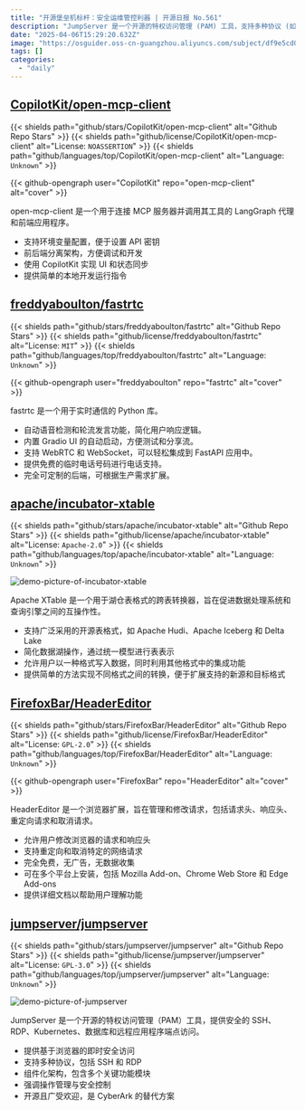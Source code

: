 ```yaml
---
title: "开源堡垒机标杆：安全运维管控利器 | 开源日报 No.561"
description: "JumpServer 是一个开源的特权访问管理 (PAM) 工具，支持多种协议 (如 SSH、RDP、Kubernetes、数据库等)，提供基于浏览器的即时安全访问。其组件化架构强调操作管理与安全控制，是 CyberArk 的替代方案，广受欢迎。"
date: "2025-04-06T15:29:20.632Z"
image: "https://osguider.oss-cn-guangzhou.aliyuncs.com/subject/df9e5cd0494d130ff90ed0a8c31372ed.png"
tags: []
categories:
  - "daily"
---
```


## [CopilotKit/open-mcp-client](https://github.com/CopilotKit/open-mcp-client)

{{< shields path="github/stars/CopilotKit/open-mcp-client" alt="Github Repo Stars" >}} {{< shields path="github/license/CopilotKit/open-mcp-client" alt="License: `NOASSERTION`" >}} {{< shields path="github/languages/top/CopilotKit/open-mcp-client" alt="Language: `Unknown`" >}}

{{< github-opengraph user="CopilotKit" repo="open-mcp-client" alt="cover" >}}

open-mcp-client 是一个用于连接 MCP 服务器并调用其工具的 LangGraph 代理和前端应用程序。

- 支持环境变量配置，便于设置 API 密钥
- 前后端分离架构，方便调试和开发
- 使用 CopilotKit 实现 UI 和状态同步
- 提供简单的本地开发运行指令
  
## [freddyaboulton/fastrtc](https://github.com/freddyaboulton/fastrtc)

{{< shields path="github/stars/freddyaboulton/fastrtc" alt="Github Repo Stars" >}} {{< shields path="github/license/freddyaboulton/fastrtc" alt="License: `MIT`" >}} {{< shields path="github/languages/top/freddyaboulton/fastrtc" alt="Language: `Unknown`" >}}

{{< github-opengraph user="freddyaboulton" repo="fastrtc" alt="cover" >}}

fastrtc 是一个用于实时通信的 Python 库。

- 自动语音检测和轮流发言功能，简化用户响应逻辑。
- 内置 Gradio UI 的自动启动，方便测试和分享流。
- 支持 WebRTC 和 WebSocket，可以轻松集成到 FastAPI 应用中。
- 提供免费的临时电话号码进行电话支持。
- 完全可定制的后端，可根据生产需求扩展。
  
## [apache/incubator-xtable](https://github.com/apache/incubator-xtable)

{{< shields path="github/stars/apache/incubator-xtable" alt="Github Repo Stars" >}} {{< shields path="github/license/apache/incubator-xtable" alt="License: `Apache-2.0`" >}} {{< shields path="github/languages/top/apache/incubator-xtable" alt="Language: `Unknown`" >}}

![demo-picture-of-incubator-xtable](https://static.osguider.com/subject/github/apache/incubator-xtable/671cee21bf43f4ceeabce9a9135d0c96.png)

Apache XTable 是一个用于湖仓表格式的跨表转换器，旨在促进数据处理系统和查询引擎之间的互操作性。

- 支持广泛采用的开源表格式，如 Apache Hudi、Apache Iceberg 和 Delta Lake
- 简化数据湖操作，通过统一模型进行表表示
- 允许用户以一种格式写入数据，同时利用其他格式中的集成功能
- 提供简单的方法实现不同格式之间的转换，便于扩展支持的新源和目标格式
  
## [FirefoxBar/HeaderEditor](https://github.com/FirefoxBar/HeaderEditor)

{{< shields path="github/stars/FirefoxBar/HeaderEditor" alt="Github Repo Stars" >}} {{< shields path="github/license/FirefoxBar/HeaderEditor" alt="License: `GPL-2.0`" >}} {{< shields path="github/languages/top/FirefoxBar/HeaderEditor" alt="Language: `Unknown`" >}}

{{< github-opengraph user="FirefoxBar" repo="HeaderEditor" alt="cover" >}}

HeaderEditor 是一个浏览器扩展，旨在管理和修改请求，包括请求头、响应头、重定向请求和取消请求。

- 允许用户修改浏览器的请求和响应头
- 支持重定向和取消特定的网络请求
- 完全免费，无广告，无数据收集
- 可在多个平台上安装，包括 Mozilla Add-on、Chrome Web Store 和 Edge Add-ons
- 提供详细文档以帮助用户理解功能
  
## [jumpserver/jumpserver](https://github.com/jumpserver/jumpserver)

{{< shields path="github/stars/jumpserver/jumpserver" alt="Github Repo Stars" >}} {{< shields path="github/license/jumpserver/jumpserver" alt="License: `GPL-3.0`" >}} {{< shields path="github/languages/top/jumpserver/jumpserver" alt="Language: `Unknown`" >}}

![demo-picture-of-jumpserver](https://static.osguider.com/subject/github/jumpserver/jumpserver/fbfd633c52991febebaddbd982470b36.png)

JumpServer 是一个开源的特权访问管理（PAM）工具，提供安全的 SSH、RDP、Kubernetes、数据库和远程应用程序端点访问。

- 提供基于浏览器的即时安全访问
- 支持多种协议，包括 SSH 和 RDP
- 组件化架构，包含多个关键功能模块
- 强调操作管理与安全控制
- 开源且广受欢迎，是 CyberArk 的替代方案
  

